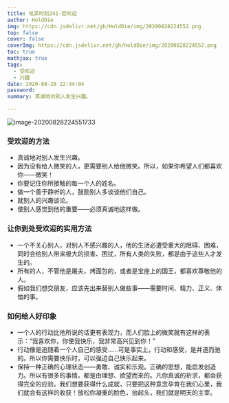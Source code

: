 ```yaml
---
title: 吼呆时刻241-受欢迎
author: HoldDie
img: https://cdn.jsdelivr.net/gh/HoldDie/img/20200828224552.png
top: false
cover: false
coverImg: https://cdn.jsdelivr.net/gh/HoldDie/img/20200828224552.png
toc: true
mathjax: true
tags:
  - 受欢迎
  - 兴趣
date: 2020-08-28 22:44:04
password:
summary: 真诚地对别人发生兴趣。

---
```


![image-20200828224551733](https://cdn.jsdelivr.net/gh/HoldDie/img/20200828224552.png)

### 受欢迎的方法

- 真诚地对别人发生兴趣。
- 因为没有给人微笑的人，更需要别人给他微笑。所以，如果你希望人们都喜欢你——微笑！
- 你要记住你所接触的每一个人的姓名。
- 做一个善于静听的人，鼓励别人多谈谈他们自己。
- 就别人的兴趣谈论。
- 使别人感觉到他的重要——必须真诚地这样做。

### **让你到处受欢迎的实用方法**

- 一个不关心别人，对别人不感兴趣的人，他的生活必遭受重大的阻碍、困难，同时会给别人带来极大的损害、困扰，所有人类的失败，都是由于这些人才发生的。
- 所有的人，不管他是屠夫，烤面包的，或者是宝座上的国王，都喜欢尊敬他的人。
- 假如我们想交朋友，应该先出来替别人做些事——需要时间、精力、正义、体恤的事。

### **如何给人好印象**

- 一个人的行动比他所说的话更有表现力，而人们脸上的微笑就有这样的表示：“我喜欢你，你使我快乐，我非常高兴见到你！”
- 行动像是追随着一个人自己的感受……可是事实上，行动和感受，是并道而驰的。所以你需要快乐时，可以强迫自己快乐起来。
- 保持一种正确的心理状态——勇敢、诚实和乐观。正确的思想，能启发创造力。所以有很多的事情，都是由理想、欲望而来的。凡你真诚的祈求，都会获得完全的应验。我们想要获得什么成就，只要把这种意念孕育在我们心里，我们就会有这样的收获！放松你凝重的脸色，抬起头，我们就是明天的主宰。